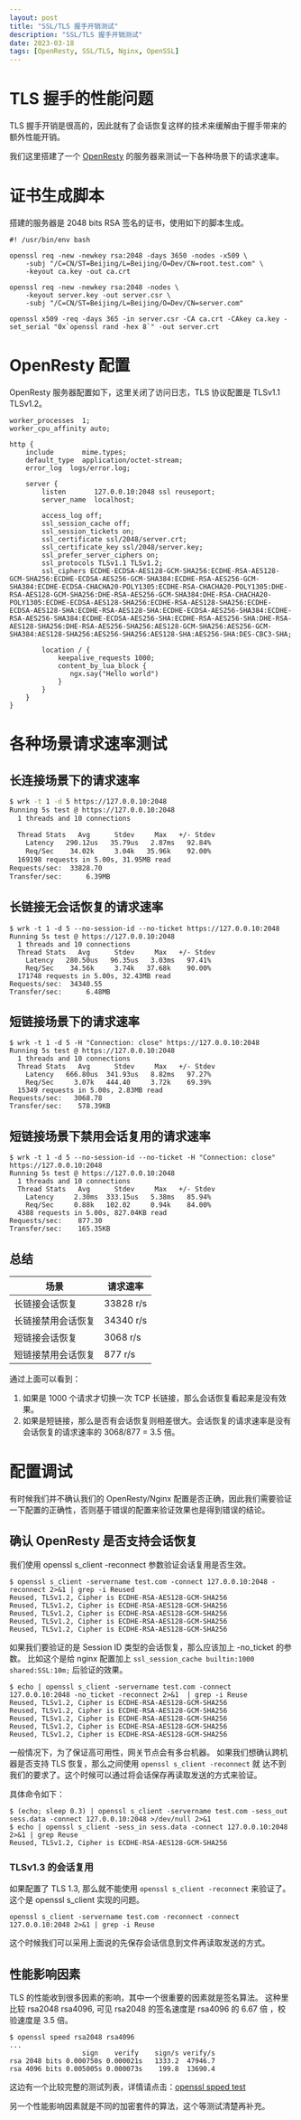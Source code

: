 ```yaml
---
layout: post
title: "SSL/TLS 握手开销测试"
description: "SSL/TLS 握手开销测试"
date: 2023-03-18
tags: [OpenResty, SSL/TLS, Nginx, OpenSSL]
---
```


# TLS 握手的性能问题

TLS 握手开销是很高的，因此就有了会话恢复这样的技术来缓解由于握手带来的额外性能开销。

我们这里搭建了一个 [OpenResty](https://openresty.org) 的服务器来测试一下各种场景下的请求速率。

# 证书生成脚本
搭建的服务器是 2048 bits RSA 签名的证书，使用如下的脚本生成。

```shell
#! /usr/bin/env bash

openssl req -new -newkey rsa:2048 -days 3650 -nodes -x509 \
    -subj "/C=CN/ST=Beijing/L=Beijing/O=Dev/CN=root.test.com" \
    -keyout ca.key -out ca.crt

openssl req -new -newkey rsa:2048 -nodes \
    -keyout server.key -out server.csr \
    -subj "/C=CN/ST=Beijing/L=Beijing/O=Dev/CN=server.com"

openssl x509 -req -days 365 -in server.csr -CA ca.crt -CAkey ca.key -set_serial "0x`openssl rand -hex 8`" -out server.crt
```

# OpenResty 配置

OpenResty 服务器配置如下，这里关闭了访问日志，TLS 协议配置是 TLSv1.1 TLSv1.2。

```nginx
worker_processes  1;
worker_cpu_affinity auto;

http {
    include       mime.types;
    default_type  application/octet-stream;
    error_log  logs/error.log;

    server {
        listen       127.0.0.10:2048 ssl reuseport;
        server_name  localhost;

        access_log off;
        ssl_session_cache off;
        ssl_session_tickets on;
        ssl_certificate ssl/2048/server.crt;
        ssl_certificate_key ssl/2048/server.key;
        ssl_prefer_server_ciphers on;
        ssl_protocols TLSv1.1 TLSv1.2;
        ssl_ciphers ECDHE-ECDSA-AES128-GCM-SHA256:ECDHE-RSA-AES128-GCM-SHA256:ECDHE-ECDSA-AES256-GCM-SHA384:ECDHE-RSA-AES256-GCM-SHA384:ECDHE-ECDSA-CHACHA20-POLY1305:ECDHE-RSA-CHACHA20-POLY1305:DHE-RSA-AES128-GCM-SHA256:DHE-RSA-AES256-GCM-SHA384:DHE-RSA-CHACHA20-POLY1305:ECDHE-ECDSA-AES128-SHA256:ECDHE-RSA-AES128-SHA256:ECDHE-ECDSA-AES128-SHA:ECDHE-RSA-AES128-SHA:ECDHE-ECDSA-AES256-SHA384:ECDHE-RSA-AES256-SHA384:ECDHE-ECDSA-AES256-SHA:ECDHE-RSA-AES256-SHA:DHE-RSA-AES128-SHA256:DHE-RSA-AES256-SHA256:AES128-GCM-SHA256:AES256-GCM-SHA384:AES128-SHA256:AES256-SHA256:AES128-SHA:AES256-SHA:DES-CBC3-SHA;

        location / {
            keepalive_requests 1000;
            content_by_lua_block {
               ngx.say("Hello world")
            }
        }
    }
}
```

# 各种场景请求速率测试

## 长连接场景下的请求速率

```bash
$ wrk -t 1 -d 5 https://127.0.0.10:2048                            
Running 5s test @ https://127.0.0.10:2048
  1 threads and 10 connections

  Thread Stats   Avg      Stdev     Max   +/- Stdev
    Latency   290.12us   35.79us   2.87ms   92.84%
    Req/Sec    34.02k     3.04k   35.96k    92.00%
  169198 requests in 5.00s, 31.95MB read
Requests/sec:  33828.70
Transfer/sec:      6.39MB
```

## 长链接无会话恢复的请求速率

```shell
$ wrk -t 1 -d 5 --no-session-id --no-ticket https://127.0.0.10:2048
Running 5s test @ https://127.0.0.10:2048
  1 threads and 10 connections
  Thread Stats   Avg      Stdev     Max   +/- Stdev
    Latency   280.50us   96.35us   3.03ms   97.41%
    Req/Sec    34.56k     3.74k   37.68k    90.00%
  171748 requests in 5.00s, 32.43MB read
Requests/sec:  34340.55
Transfer/sec:      6.48MB
```


## 短链接场景下的请求速率

```shell
$ wrk -t 1 -d 5 -H "Connection: close" https://127.0.0.10:2048 
Running 5s test @ https://127.0.0.10:2048
  1 threads and 10 connections
  Thread Stats   Avg      Stdev     Max   +/- Stdev
    Latency   666.80us  341.93us   8.82ms   97.27%
    Req/Sec     3.07k   444.40     3.72k    69.39%
  15349 requests in 5.00s, 2.83MB read
Requests/sec:   3068.78
Transfer/sec:    578.39KB
```

## 短链接场景下禁用会话复用的请求速率

```shell
$ wrk -t 1 -d 5 --no-session-id --no-ticket -H "Connection: close" https://127.0.0.10:2048 
Running 5s test @ https://127.0.0.10:2048
  1 threads and 10 connections
  Thread Stats   Avg      Stdev     Max   +/- Stdev
    Latency     2.30ms  333.15us   5.38ms   85.94%
    Req/Sec     0.88k   102.02     0.94k    84.00%
  4388 requests in 5.00s, 827.04KB read
Requests/sec:    877.30
Transfer/sec:    165.35KB
```

## 总结

| 场景  | 请求速率 |
|---|---|
| 长链接会话恢复 | 33828 r/s  |
| 长链接禁用会话恢复 | 34340 r/s |
| 短链接会话恢复 | 3068 r/s |
| 短链接禁用会话恢复 | 877 r/s |

通过上面可以看到：
1. 如果是 1000 个请求才切换一次 TCP 长链接，那么会话恢复看起来是没有效果。
2. 如果是短链接，那么是否有会话恢复则相差很大。会话恢复的请求速率是没有会话恢复的请求速率的 3068/877 = 3.5 倍。

# 配置调试

有时候我们并不确认我们的 OpenResty/Nginx 配置是否正确，因此我们需要验证一下配置的正确性，否则基于错误的配置来验证效果也是得到错误的结论。

## 确认 OpenResty 是否支持会话恢复

我们使用 openssl s_client -reconnect 参数验证会话复用是否生效。

```shell
$ openssl s_client -servername test.com -connect 127.0.0.10:2048 -reconnect 2>&1 | grep -i Reused 
Reused, TLSv1.2, Cipher is ECDHE-RSA-AES128-GCM-SHA256
Reused, TLSv1.2, Cipher is ECDHE-RSA-AES128-GCM-SHA256
Reused, TLSv1.2, Cipher is ECDHE-RSA-AES128-GCM-SHA256
Reused, TLSv1.2, Cipher is ECDHE-RSA-AES128-GCM-SHA256
Reused, TLSv1.2, Cipher is ECDHE-RSA-AES128-GCM-SHA256
```

如果我们要验证的是 Session ID 类型的会话恢复，那么应该加上 -no_ticket 的参数。
比如这个是给 nginx 配置加上 `ssl_session_cache builtin:1000 shared:SSL:10m;` 后验证的效果。

```shell
$ echo | openssl s_client -servername test.com -connect 127.0.0.10:2048 -no_ticket -reconnect 2>&1  | grep -i Reuse
Reused, TLSv1.2, Cipher is ECDHE-RSA-AES128-GCM-SHA256
Reused, TLSv1.2, Cipher is ECDHE-RSA-AES128-GCM-SHA256
Reused, TLSv1.2, Cipher is ECDHE-RSA-AES128-GCM-SHA256
Reused, TLSv1.2, Cipher is ECDHE-RSA-AES128-GCM-SHA256
Reused, TLSv1.2, Cipher is ECDHE-RSA-AES128-GCM-SHA256
```

一般情况下，为了保证高可用性，网关节点会有多台机器。
如果我们想确认跨机器是否支持 TLS 恢复，那么之间使用 `openssl s_client -reconnect` 就
达不到我们的要求了。这个时候可以通过将会话保存再读取发送的方式来验证。

具体命令如下：

```shell
$ (echo; sleep 0.3) | openssl s_client -servername test.com -sess_out sess.data -connect 127.0.0.10:2048 >/dev/null 2>&1
$ echo | openssl s_client -sess_in sess.data -connect 127.0.0.10:2048 2>&1 | grep Reuse
Reused, TLSv1.2, Cipher is ECDHE-RSA-AES128-GCM-SHA256
```

### TLSv1.3 的会话复用

如果配置了 TLS 1.3, 那么就不能使用 `openssl s_client -reconnect` 来验证了。
这个是 openssl s_client 实现的问题。

```shell
openssl s_client -servername test.com -reconnect -connect 127.0.0.10:2048 2>&1 | grep -i Reuse
```

这个时候我们可以采用上面说的先保存会话信息到文件再读取发送的方式。

## 性能影响因素

TLS 的性能收到很多因素的影响，其中一个很重要的因素就是签名算法。
这种里比较 rsa2048 rsa4096, 可见 rsa2048 的签名速度是 rsa4096 的 6.67 倍
，校验速度是 3.5 倍。

```shell
$ openssl speed rsa2048 rsa4096
...
                  sign    verify    sign/s verify/s
rsa 2048 bits 0.000750s 0.000021s   1333.2  47946.7
rsa 4096 bits 0.005005s 0.000073s    199.8  13690.4
```

这边有一个比较完整的测试列表，详情请点击：[openssl spped test](http://wiki.espressobin.net/tiki-index.php?page=Running+OpenSSL+speed+test+on+ESPRESSObin)

另一个性能影响因素就是不同的加密套件的算法，这个等测试清楚再补充。
